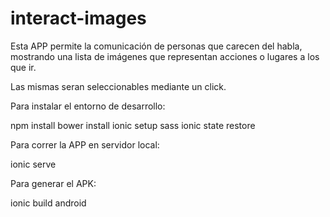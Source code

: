 # interact-images

Esta APP permite la comunicación de personas que carecen del habla, mostrando una lista de imágenes que representan acciones o lugares a los que ir.

Las mismas seran seleccionables mediante un click.

Para instalar el entorno de desarrollo:

npm install
bower install
ionic setup sass
ionic state restore

Para correr la APP en servidor local:

ionic serve

Para generar el APK:

ionic build android

